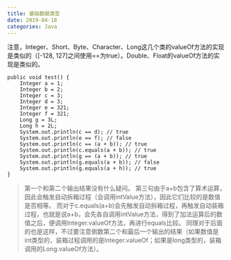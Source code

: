 ```yaml
---
title: 基础数据类型
date: 2019-04-18
categories: Java
---
```


注意，Integer、Short、Byte、Character、Long这几个类的valueOf方法的实现是类似的（[-128, 127]之间使用==为true）。Double、Float的valueOf方法的实现是类似的。

```
public void test() {
	Integer a = 1;
	Integer b = 2;
	Integer c = 3;
	Integer d = 3;
	Integer e = 321;
	Integer f = 321;
	Long g = 3L;
	Long h = 2L;
	System.out.println(c == d); // true
	System.out.println(e == f); // false
	System.out.println(c == (a + b)); // true
	System.out.println(c.equals(a + b)); // true
	System.out.println(g == (a + b)); // true
	System.out.println(g.equals(a + b)); // false
	System.out.println(g.equals(a + h)); // true
}
```
> 第一个和第二个输出结果没有什么疑问。
> 第三句由于a+b包含了算术运算，因此会触发自动拆箱过程（会调用intValue方法），因此它们比较的是数值是否相等。
> 而对于c.equals(a+b)会先触发自动拆箱过程，再触发自动装箱过程，也就是说a+b，会先各自调用intValue方法，得到了加法运算后的数值之后，便调用Integer.valueOf方法，再进行equals比较。
> 同理对于后面的也是这样，不过要注意倒数第二个和最后一个输出的结果（如果数值是int类型的，装箱过程调用的是Integer.valueOf；如果是long类型的，装箱调用的Long.valueOf方法）。
